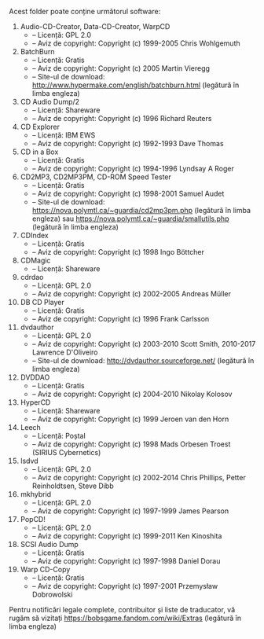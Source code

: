 Acest folder poate conține următorul software:

1. Audio-CD-Creator, Data-CD-Creator, WarpCD
   - – Licență: GPL 2.0
   - – Aviz de copyright: Copyright (c) 1999-2005 Chris Wohlgemuth
2. BatchBurn
   - – Licență: Gratis
   - – Aviz de copyright: Copyright (c) 2005 Martin Vieregg
   - – Site-ul de download: http://www.hypermake.com/english/batchburn.html (legătură în limba engleza)
3. CD Audio Dump/2
   - – Licență: Shareware
   - – Aviz de copyright: Copyright (c) 1996 Richard Reuters
4. CD Explorer
   - – Licență: IBM EWS
   - – Aviz de copyright: Copyright (c) 1992-1993 Dave Thomas
5. CD in a Box
   - – Licență: Gratis
   - – Aviz de copyright: Copyright (c) 1994-1996 Lyndsay A Roger
6. CD2MP3, CD2MP3PM, CD-ROM Speed Tester
   - – Licență: Gratis
   - – Aviz de copyright: Copyright (c) 1998-2001 Samuel Audet
   - – Site-ul de download: https://nova.polymtl.ca/~guardia/cd2mp3pm.php (legătură în limba engleza) sau https://nova.polymtl.ca/~guardia/smallutils.php (legătură în limba engleza)
7. CDIndex
   - – Licență: Gratis
   - – Aviz de copyright: Copyright (c) 1998 Ingo Böttcher
8. CDMagic
   - – Licență: Shareware
9. cdrdao
   - – Licență: GPL 2.0
   - – Aviz de copyright: Copyright (c) 2002-2005 Andreas Müller
10. DB CD Player
    - – Licență: Gratis
    - – Aviz de copyright: Copyright (c) 1996 Frank Carlsson
11. dvdauthor
    - – Licență: GPL 2.0
    - – Aviz de copyright: Copyright (c) 2003-2010 Scott Smith, 2010-2017 Lawrence D'Oliveiro
    - – Site-ul de download: http://dvdauthor.sourceforge.net/ (legătură în limba engleza)
12. DVDDAO
    - – Licență: Gratis
    - – Aviz de copyright: Copyright (c) 2004-2010 Nikolay Kolosov
13. HyperCD
    - – Licență: Shareware
    - – Aviz de copyright: Copyright (c) 1999 Jeroen van den Horn
14. Leech
    - – Licență: Poștal
    - – Aviz de copyright: Copyright (c) 1998 Mads Orbesen Troest (SIRIUS Cybernetics)
15. lsdvd
    - – Licență: GPL 2.0
    - – Aviz de copyright: Copyright (c) 2002-2014 Chris Phillips, Petter Reinholdtsen, Steve Dibb
16. mkhybrid 
    - – Licență: GPL 2.0
    - – Aviz de copyright: Copyright (c) 1997-1999 James Pearson
17. PopCD!
    - – Licență: GPL 2.0
    - – Aviz de copyright: Copyright (c) 1999-2011 Ken Kinoshita
18. SCSI Audio Dump
    - – Licență: Gratis
    - – Aviz de copyright: Copyright (c) 1997-1998 Daniel Dorau
19. Warp CD-Copy
    - – Licență: Gratis
    - – Aviz de copyright: Copyright (c) 1997-2001 Przemysław Dobrowolski

Pentru notificări legale complete, contribuitor și liste de traducator, vă rugăm să vizitați https://bobsgame.fandom.com/wiki/Extras (legătură în limba engleza)
